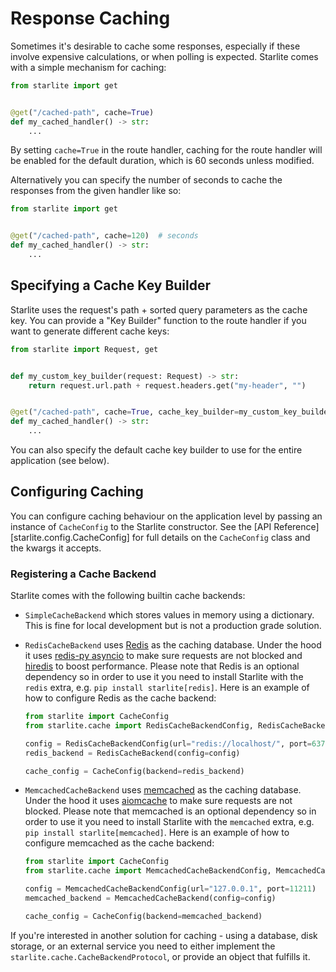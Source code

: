 # Response Caching

Sometimes it's desirable to cache some responses, especially if these involve expensive calculations, or when polling is
expected. Starlite comes with a simple mechanism for caching:

```python
from starlite import get


@get("/cached-path", cache=True)
def my_cached_handler() -> str:
    ...
```

By setting `cache=True` in the route handler, caching for the route handler will be enabled for the default duration,
which is 60 seconds unless modified.

Alternatively you can specify the number of seconds to cache the responses from the given handler like so:

```python
from starlite import get


@get("/cached-path", cache=120)  # seconds
def my_cached_handler() -> str:
    ...
```

## Specifying a Cache Key Builder

Starlite uses the request's path + sorted query parameters as the cache key. You can provide a "Key Builder" function to
the route handler if you want to generate different cache keys:

```python
from starlite import Request, get


def my_custom_key_builder(request: Request) -> str:
    return request.url.path + request.headers.get("my-header", "")


@get("/cached-path", cache=True, cache_key_builder=my_custom_key_builder)
def my_cached_handler() -> str:
    ...
```

You can also specify the default cache key builder to use for the entire application (see below).

## Configuring Caching

You can configure caching behaviour on the application level by passing an instance of `CacheConfig` to the Starlite
constructor. See the [API Reference][starlite.config.CacheConfig] for full details on the `CacheConfig` class and the
kwargs it accepts.

### Registering a Cache Backend

Starlite comes with the following builtin cache backends:

- `SimpleCacheBackend` which stores values in memory using a dictionary. This is fine for local development
but is not a production grade solution.
- `RedisCacheBackend` uses [Redis](https://github.com/redis/redis-py) as the caching database. Under the hood it uses
[redis-py asyncio](https://redis-py.readthedocs.io/en/stable/examples/asyncio_examples.html) to make sure requests are
not blocked and [hiredis](https://github.com/redis/hiredis) to boost performance. Please note that Redis is an optional
dependency so in order to use it you need to install Starlite with the `redis` extra, e.g.
`pip install starlite[redis]`. Here is an example of how to configure Redis as the cache backend:

    ```python
    from starlite import CacheConfig
    from starlite.cache import RedisCacheBackendConfig, RedisCacheBackend

    config = RedisCacheBackendConfig(url="redis://localhost/", port=6379, db=0)
    redis_backend = RedisCacheBackend(config=config)

    cache_config = CacheConfig(backend=redis_backend)
    ```

- `MemcachedCacheBackend` uses [memcached](https://memcached.org/) as the caching database. Under the hood it uses
[aiomcache](https://github.com/aio-libs/aiomcache) to make sure requests are not blocked. Please note that memcached
is an optional dependency so in order to use it you need to install Starlite with the `memcached` extra, e.g.
`pip install starlite[memcached]`. Here is an example of how to configure memcached as the cache backend:

    ```python
    from starlite import CacheConfig
    from starlite.cache import MemcachedCacheBackendConfig, MemcachedCacheBackend

    config = MemcachedCacheBackendConfig(url="127.0.0.1", port=11211)
    memcached_backend = MemcachedCacheBackend(config=config)

    cache_config = CacheConfig(backend=memcached_backend)
    ```

If you're interested in another solution for caching - using a database, disk storage, or an external service you
need to either implement the `starlite.cache.CacheBackendProtocol`, or provide an object that fulfills it.
